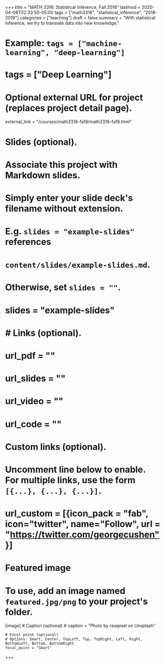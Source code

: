 +++
title = "MATH 3316: Statistical Inference, Fall 2018"
lastmod = 2020-04-08T02:33:50-05:00
tags = ["math3316", "statistical_inference", "2018-2019"]
categories = ["teaching"]
draft = false
summary = "With statistical inference, we try to translate data into new knowledge."

  # Example: `tags = ["machine-learning", "deep-learning"]`
  # tags = ["Deep Learning"]

  # Optional external URL for project (replaces project detail page).
  external_link = "/courses/math3316-fa18/math3316-fa18.html"

  # Slides (optional).
  #   Associate this project with Markdown slides.
  #   Simply enter your slide deck's filename without extension.
  #   E.g. `slides = "example-slides"` references
  #   `content/slides/example-slides.md`.
  #   Otherwise, set `slides = ""`.
  # slides = "example-slides"

  # # Links (optional).
  # url_pdf = ""
  # url_slides = ""
  # url_video = ""
  # url_code = ""

  # Custom links (optional).
  #   Uncomment line below to enable. For multiple links, use the form `[{...}, {...}, {...}]`.
  # url_custom = [{icon_pack = "fab", icon="twitter", name="Follow", url = "https://twitter.com/georgecushen"}]

  # Featured image
  # To use, add an image named `featured.jpg/png` to your project's folder.
  [image]
    # Caption (optional)
    # caption = "Photo by rawpixel on Unsplash"

    # Focal point (optional)
    # Options: Smart, Center, TopLeft, Top, TopRight, Left, Right, BottomLeft, Bottom, BottomRight
    focal_point = "Smart"
+++
